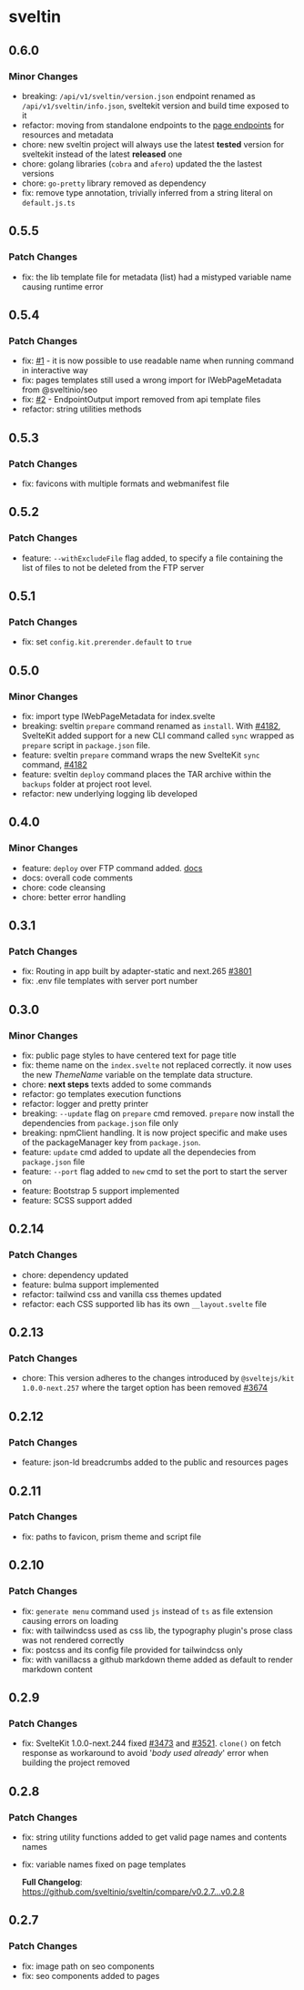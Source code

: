 # sveltin

## 0.6.0

### Minor Changes

- breaking: `/api/v1/sveltin/version.json` endpoint renamed as `/api/v1/sveltin/info.json`, sveltekit version and build time exposed to it
- refactor: moving from standalone endpoints to the [page endpoints](https://kit.svelte.dev/docs/routing#endpoints-page-endpoints) for resources and metadata
- chore: new sveltin project will always use the latest **tested** version for sveltekit instead of the latest **released** one
- chore: golang libraries (`cobra` and `afero`) updated the the lastest versions
- chore: `go-pretty` library removed as dependency
- fix: remove type annotation, trivially inferred from a string literal on `default.js.ts`

## 0.5.5

### Patch Changes

- fix: the lib template file for metadata (list) had a mistyped variable name causing runtime error

## 0.5.4

### Patch Changes

- fix: [#1](https://github.com/sveltinio/sveltin/issues/1) - it is now possible to use readable name when running command in interactive way
- fix: pages templates still used a wrong import for IWebPageMetadata from @sveltinio/seo
- fix: [#2](https://github.com/sveltinio/sveltin/issues/2) - EndpointOutput import removed from api template files
- refactor: string utilities methods

## 0.5.3

### Patch Changes

- fix: favicons with multiple formats and webmanifest file

## 0.5.2

### Patch Changes

- feature: `--withExcludeFile` flag added, to specify a file containing the list of files to not be deleted from the FTP server

## 0.5.1

### Patch Changes

- fix: set `config.kit.prerender.default` to `true`

## 0.5.0

### Minor Changes

- fix: import type IWebPageMetadata for index.svelte
- breaking: sveltin `prepare` command renamed as `install`. With [#4182](https://github.com/sveltejs/kit/pull/4182), SvelteKit added support for a new CLI command called `sync` wrapped as `prepare` script in `package.json` file.
- feature: sveltin `prepare` command wraps the new SvelteKit `sync` command, [#4182](https://github.com/sveltejs/kit/pull/4182)
- feature: sveltin `deploy` command places the TAR archive within the `backups` folder at project root level.
- refactor: new underlying logging lib developed

## 0.4.0

### Minor Changes

- feature: `deploy` over FTP command added. [docs](https://docs.sveltin.io/cli/deploy)
- docs: overall code comments
- chore: code cleansing
- chore: better error handling

## 0.3.1

### Patch Changes

- fix: Routing in app built by adapter-static and next.265 [#3801](https://github.com/sveltejs/kit/pull/3801)
- fix: .env file templates with server port number

## 0.3.0

### Minor Changes

- fix: public page styles to have centered text for page title
- fix: theme name on the `index.svelte` not replaced correctly. it now uses the new _ThemeName_ variable on the template data structure.
- chore: **next steps** texts added to some commands
- refactor: go templates execution functions
- refactor: logger and pretty printer
- breaking: `--update` flag on `prepare` cmd removed. `prepare` now install the dependencies from `package.json` file only
- breaking: npmClient handling. It is now project specific and make uses of the packageManager key from `package.json`.
- feature: `update` cmd added to update all the dependecies from `package.json` file
- feature: `--port` flag added to `new` cmd to set the port to start the server on
- feature: Bootstrap 5 support implemented
- feature: SCSS support added

## 0.2.14

### Patch Changes

- chore: dependency updated
- feature: bulma support implemented
- refactor: tailwind css and vanilla css themes updated
- refactor: each CSS supported lib has its own `__layout.svelte` file

## 0.2.13

### Patch Changes

- chore: This version adheres to the changes introduced by `@sveltejs/kit 1.0.0-next.257` where the target option has been removed [#3674](https://github.com/sveltejs/kit/pull/3674)

## 0.2.12

### Patch Changes

- feature: json-ld breadcrumbs added to the public and resources pages

## 0.2.11

### Patch Changes

- fix: paths to favicon, prism theme and script file

## 0.2.10

### Patch Changes

- fix: `generate menu` command used `js` instead of `ts` as file extension causing errors on loading
- fix: with tailwindcss used as css lib, the typography plugin's prose class was not rendered correctly
- fix: postcss and its config file provided for tailwindcss only
- fix: with vanillacss a github markdown theme added as default to render markdown content

## 0.2.9

### Patch Changes

- fix: SvelteKit 1.0.0-next.244 fixed [#3473](https://github.com/sveltejs/kit/issues/3473) and [#3521](https://github.com/sveltejs/kit/pull/3521). `clone()` on fetch response as workaround to avoid '_body used already_' error when building the project removed

## 0.2.8

### Patch Changes

- fix: string utility functions added to get valid page names and contents names
- fix: variable names fixed on page templates

  **Full Changelog**: https://github.com/sveltinio/sveltin/compare/v0.2.7...v0.2.8

## 0.2.7

### Patch Changes

- fix: image path on seo components
- fix: seo components added to pages
